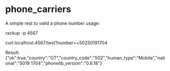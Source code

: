 # phone_carriers

A simple rest to valid a phone number
usage:

rackup -p 4567

curl localhost:4567/test?number=+50250191704

Result:
{"ok":true,"country":"GT","country_code":"502","human_type":"Mobile","national":"5019 1704","phonelib_version":"0.6.18"}